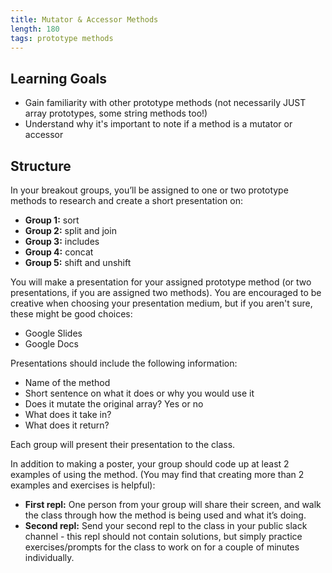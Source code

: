 ```yaml
---
title: Mutator & Accessor Methods
length: 180
tags: prototype methods
---
```


## Learning Goals

* Gain familiarity with other prototype methods (not necessarily JUST array prototypes, some string methods too!)
* Understand why it's important to note if a method is a mutator or accessor


## Structure

In your breakout groups, you’ll be assigned to one or two prototype methods to research and create a short presentation on:


* **Group 1:** sort
* **Group 2:** split and join
* **Group 3:** includes
* **Group 4:** concat
* **Group 5:** shift and unshift

You will make a presentation for your assigned prototype method (or two presentations, if you are assigned two methods). You are encouraged to be creative when choosing your presentation medium, but if you aren't sure, these might be good choices:
* Google Slides
* Google Docs

Presentations should include the following information:
* Name of the method
* Short sentence on what it does or why you would use it
* Does it mutate the original array? Yes or no
* What does it take in?
* What does it return?

Each group will present their presentation to the class.

In addition to making a poster, your group should code up at least 2 examples of using the method. (You may find that creating more than 2 examples and exercises is helpful):

* **First repl:** One person from your group will share their screen, and walk the class through how the method is being used and what it’s doing. 
* **Second repl:** Send your second repl to the class in your public slack channel - this repl should not contain solutions, but simply practice exercises/prompts for the class to work on for a couple of minutes individually.



<!-- Instructor Notes:

	* March 25, 2020 REMOTE VERSION - Language has been changed a little bit to reflect that students will be creating online presentations instead of these posters and sharing their screens. Once we aren't remote - update the wording. 

	* Find the large post-it note style poster paper in the staff area and markers. (If you grab the wrong poster paper you'll have to tape the posters to the walls and then the tape will rip the paint off the walls. So find the post-it note paper.) Markers are usually in Ellen Mary's office and you should send her a message that you've taken them for the morning and BE SURE TO GIVE THEM BACK WHEN YOURE DONE
	* Count off students to assign them to groups 1-5 and give them time to work on their posters and their practice exercises. Students are free to take POMs as they need during the lesson. Have them put their posters on the wall as they finish up so that you can get a sense for timing/when to come back together as a class.
	* Have 1 person from each group present their poster, another person walk through the first repl of example use-cases, and another person send out the 2nd repl of exercises for the class.
	* Give the students a couple of minutes to work on the practice exercises and then popsicle stick someone to connect to the TV and share their solutions.
	* Present any additional context about the prototype method that will be helpful for students to write down (notes below)
	* Allow time for any questions on the prototype method before moving onto the next group.


	EMPHASIS NOTES FOR EACH PROTOTYPE METHOD:
	* Sort:
		* easy to forget if a - b vs. b - a is descending or ascending. It's ok to just try it out and then switch it if you get the opposite sort order you're expecting
		* remember that it IS a mutator and will permanently sort your original array, which might not be what you want
		* help them identify what that callback is returning, but don't worry about it being fuzzy for them (it returns -1 0 or 1 to determine if elements should be swapped or not, but all they need to remember is that they should be doing some sort of subraction between the two callback parameters, a and b)
	* Split:
		* this is actually a string prototype method but is important for them to know
		* people ALWAYS forget what the argument is for split. they only ever see examples like .split(' ') and think thats all you can do with it. Yell at them to remember this argument and how it works!
	* Join:
		* similar to split, students forget this argument and what it represents. Yell at them again to remember this
	* Includes:
		* can be used on arrays AND strings! Point this out and show them an example if they don't do it in their repls (or tell this group ahead of time that they should think about that and add it into their examples while they're working)
	* Concat:
		* people forget that this one is not a mutator and they must do a reassignment
	* Shift & Unshift:
		* the way to remember the difference between the two: shift is a shorter word, so it makes your array shorter. unshift is a longer word, so it makes your array longer!
-->






